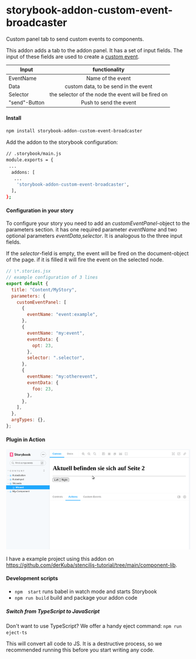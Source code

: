 # storybook-addon-custom-event-broadcaster

Custom panel tab to send custom events to components.

This addon adds a tab to the addon panel. It has a set of input fields. The input of these fields are used to create a [custom event](https://developer.mozilla.org/en-US/docs/Web/Events/Creating_and_triggering_events).

| Input         |                    functionality                    |
| ------------- | :-------------------------------------------------: |
| EventName     |                  Name of the event                  |
| Data          |        custom data, to be send in the event         |
| Selector      | the selector of the node the event will be fired on |
| "send"-Button |               Push to send the event                |

#### Install

```bash
npm install storybook-addon-custom-event-broadcaster
```

Add the addon to the storybook configuration:

```bash
// .storybook/main.js
module.exports = {
 ...
  addons: [
   ...
    'storybook-addon-custom-event-broadcaster',
  ],
};
```

#### Configuration in your story

To configure your story you need to add an _customEventPanel_-object to the parameters section. it has one required parameter _eventName_ and two optional parameters _eventData_,_selector_. It is analogous to the three input fields.

If the _selector_-field is empty, the event will be fired on the document-object of the page. if it is filled it will fire the event on the selected node.

```js
// \*.stories.jsx
// example configuration of 3 lines
export default {
  title: "Content/MyStory",
  parameters: {
    customEventPanel: [
      {
        eventName: "event:example",
      },
      {
        eventName: "my:event",
        eventData: {
          opt: 23,
        },
        selector: ".selector",
      },
      {
        eventName: "my:otherevent",
        eventData: {
          foo: 23,
        },
      },
    ],
  },
  argTypes: {},
};
```

#### Plugin in Action

![usage example](./usage_example.gif "Usage Example")

I have a example project using this addon on https://github.com/derKuba/stenciljs-tutorial/tree/main/component-lib.

#### Development scripts

- `npm  start` runs babel in watch mode and starts Storybook
- `npm run build` build and package your addon code

##### Switch from TypeScript to JavaScript

Don't want to use TypeScript? We offer a handy eject command: `npm run eject-ts`

This will convert all code to JS. It is a destructive process, so we recommended running this before you start writing any code.
